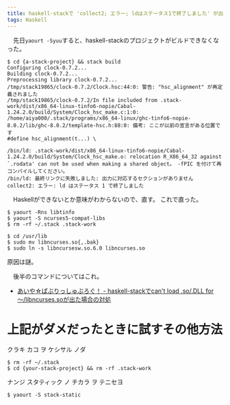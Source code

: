 ```yaml
---
title: haskell-stackで 'collect2; エラー; ldはステータス1で終了しました' が出た場合の対処
tags: Haskell
---
```

　先日`yaourt -Syuu`すると、haskell-stackのプロジェクトがビルドできなくなった。

```shell-session
$ cd {a-stack-project} && stack build
Configuring clock-0.7.2...
Building clock-0.7.2...
Preprocessing library clock-0.7.2...
/tmp/stack19865/clock-0.7.2/Clock.hsc:44:0: 警告: "hsc_alignment" が再定義されました
/tmp/stack19865/clock-0.7.2/In file included from .stack-work/dist/x86_64-linux-tinfo6-nopie/Cabal-1.24.2.0/build/System/Clock_hsc_make.c:1:0:
/home/aiya000/.stack/programs/x86_64-linux/ghc-tinfo6-nopie-8.0.2/lib/ghc-8.0.2/template-hsc.h:88:0: 備考: ここが以前の宣言がある位置です
#define hsc_alignment(t...) \

/bin/ld: .stack-work/dist/x86_64-linux-tinfo6-nopie/Cabal-1.24.2.0/build/System/Clock_hsc_make.o: relocation R_X86_64_32 against `.rodata' can not be used when making a shared object。 -fPIC を付けて再コンパイルしてください。
/bin/ld: 最終リンクに失敗しました: 出力に対応するセクションがありません
collect2: エラー: ld はステータス 1 で終了しました
```

　Haskellができないとか意味がわからないので、直す。
これで直った。

```shell-session
$ yaourt -Rns libtinfo
$ yaourt -S ncurses5-compat-libs
$ rm -rf ~/.stack .stack-work

$ cd /usr/lib
$ sudo mv libncurses.so{,.bak}
$ sudo ln -s libncursesw.so.6.0 libncurses.so
```

原因は謎。

　後半のコマンドについてはこれ。

- [あいや☆ぱぶりっしゅぶろぐ！ - haskell-stackでcan't load .so/.DLL for 〜/libncurses.soが出た場合の対処](2017-04-12-how-to-fix-libncurses-problem-of-stack.html)

# 上記がダメだったときに試すその他方法
クラキ カコ ヲ ケシサル ノダ

```shell-session
$ rm -rf ~/.stack
$ cd {your-stack-project} && rm -rf .stack-work
```

ナンジ スタティック ノ チカラ ヲ テニセヨ

```shell-session
$ yaourt -S stack-static
```
